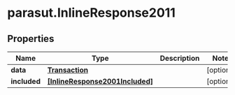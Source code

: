 # parasut.InlineResponse2011

## Properties
Name | Type | Description | Notes
------------ | ------------- | ------------- | -------------
**data** | [**Transaction**](Transaction.md) |  | [optional] 
**included** | [**[InlineResponse2001Included]**](InlineResponse2001Included.md) |  | [optional] 


